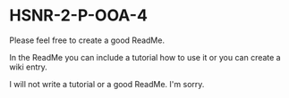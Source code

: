 # HSNR-2-P-OOA-4

Please feel free to create a good ReadMe.

In the ReadMe you can include a tutorial how to use it or you can create a wiki entry.

I will not write a tutorial or a good ReadMe. I'm sorry.
